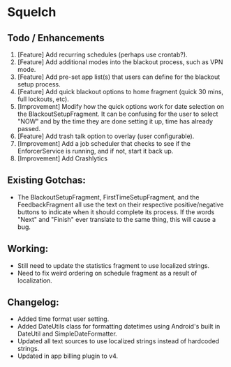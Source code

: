 # Squelch

## Todo / Enhancements
1. [Feature] Add recurring schedules (perhaps use crontab?).
2. [Feature] Add additional modes into the blackout process, such as VPN mode.
3. [Feature] Add pre-set app list(s) that users can define for the blackout setup process.
4. [Feature] Add quick blackout options to home fragment (quick 30 mins, full lockouts, etc).
5. [Improvement] Modify how the quick options work for date selection on the BlackoutSetupFragment. It can be confusing for the user to select "NOW" and by the time they are done setting it up, time has already passed.
6. [Feature] Add trash talk option to overlay (user configurable).
7. [Improvement] Add a job scheduler that checks to see if the EnforcerService is running, and if not, start it back up.
8. [Improvement] Add Crashlytics

## Existing Gotchas:
* The BlackoutSetupFragment, FirstTimeSetupFragment, and the FeedbackFragment all use the text on their respective positive/negative buttons to indicate when it should complete its process. If the words "Next" and "Finish" ever translate to the same thing, this will cause a bug.

## Working:
* Still need to update the statistics fragment to use localized strings.
* Need to fix weird ordering on schedule fragment as a result of localization.

## Changelog:
* Added time format user setting.
* Added DateUtils class for formatting datetimes using Android's built in DateUtil and SimpleDateFormatter.
* Updated all text sources to use localized strings instead of hardcoded strings.
* Updated in app billing plugin to v4.
